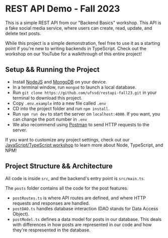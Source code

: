 # REST API Demo - Fall 2023

This is a simple REST API from our "Backend Basics" workshop. This API is a fake social media service, where users can create, read, update, and delete text posts. 

While this project is a simple demonstration, feel free to use it as a starting point if you're new to writing backends in TypeScript. Check out the workshop on our YouTube for a walkthrough of this entire project!

## Setup && Running the Project
* Install [NodeJS](https://nodejs.org/en) and [MongoDB](https://www.mongodb.com/try/download/community) on your device.
* In a terminal window, run `mongod` to launch a local database.
* Run `git clone https://github.com/ufssd/restapi-fall23.git` in your terminal to download this project.
* Copy `.env.example` into a new file called `.env`
* CD into the project folder and run `npm install`.
* Run `npm run dev` to start the server on `localhost:4000`. If you want, you can change the port number in `.env`
* We also recommend using [Postman](https://www.postman.com/downloads/) to send HTTP requests to the server.

If you want to customize any project settings, check out our [JavaScript/TypeScript workshop](https://youtu.be/d1jhrYy2vFU?si=vznBJd22ysGPuHnN) to learn more about Node, TypeScript, and NPM!

## Project Structure && Architecture
All code is inside `src`, and the backend's entry point is `src/main.ts`.

The `posts` folder contains all the code for the post features.

* `postRoutes.ts` is where API routes are defined, and where HTTP requests and responses are handled.
* `postDAO.ts` handles database interaction (DAO stands for Data Access Object).
* `postModel.ts` defines a data model for posts in our database. This deals with differences in how posts are represented in our code and how they're respresented in the database.


